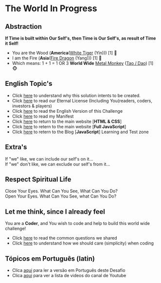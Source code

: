 # The World In Progress ![]()

## Abstraction 

**If Time is built within Our Self's, then Time is Our Self's, as result of Time it Self!**

- You are the Wood (<b>America</b>([White Tiger](./letters/Tiger_America.md) (Yin))) [1] :tiger:
- I am the Fire (<b>Asia</b>([Fire Dragon](./letters/Dragon_Asia.md) (Yang))) [1] :dragon:
- Which means: 1 + 1 = 1 OR 3 <b>World Wide</b> [Metal Monkey](./textos/README.md) ([Tao / Dao](https://wiki.odicforcesounds.com/art/pages/Dao/index.html)) [1] :monkey_face:


## English Topic's

- Click [here](./dao/README.md) to understand why this solution intents to be created.
- Click [here](./letters/Eternal_License.md) to read our Eternal License (Including You(readers, coders, investors & players)
- Click [here](./en/README.md) to read the English Version of this Challenge
- Click [here](./MANIFEST.md) to read my Manifest
- Click [here](https://wiki.odicforcesounds.com/art/index.html) to return to the main website [<b>HTML & CSS</b>]
- Click [here](https://wiki.odicforcesounds.com/v/) to retern to the main website [<b>Full JavaScript</b>]
- Click [here](https://wiki.odicforcesounds.com/blogjs/src/b.html/) to retern to the Blog [<b>JavaScript</b>] Learning and Test zone

## Extra's

If "we" like, we can include our self's on it...<br>
If "we" don't like, we can exclude our self's from it...

## Respect Spiritual Life

Close Your Eyes. What Can You See, What Can You Do?<br>
Open Your Eyes. What Can You See, what Can You Do?

## Let me think, since I already feel

You are a <b>Coder</b>, and You wish to code and help to build this world wide challenge!

- Click [here](./plan/Questions.md) to read the common questions we shared
- Click [here](./plan/psudoCode.md) to understand how we should care (simplicity) when coding

## Tópicos em Português (latin)

- Clica [aqui](./pt/README.md) para ler a versão em Português deste Desafio
- Clica [aqui](./pt/README.md) para ver a lista de videos do canal de Youtube
